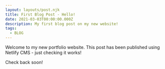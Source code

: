 ```yaml
---
layout: layouts/post.njk
title: First Blog Post - Hello!
date: 2021-03-03T00:00:00.000Z
description: My first blog post on my new website!
tags:
  - BLOG
---
```

Welcome to my new portfolio website. This post has been published using Netlify CMS - just checking it works!

Check back soon!